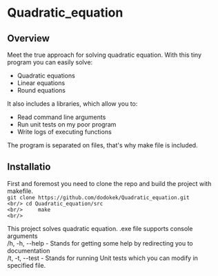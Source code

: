 # Quadratic_equation
## Overview
Meet the true approach for solving quadratic equation. With this tiny program you can easily solve:
- Quadratic equations
- Linear equations
- Round equations

It also includes a libraries, which allow you to:
- Read command line arguments
- Run unit tests on my poor program
- Write logs of executing functions 

The program is separated on files, that's why make file is included.

## Installatio
First and foremost you need to clone the repo and build the project with makefile. <br/>
`
git clone https://github.com/dodokek/Quadratic_equation.git                             <br/>
cd Quadratic_equation/src                                                               <br/>    
make                                                                                    <br/>
`








This project solves quadratic equation. .exe file supports console arguments <br>
/h, -h, --help - Stands for getting some help by redirecting you to documentation<br>
/t, -t, --test - Stands for running Unit tests which you can modify in specified file. 

